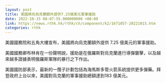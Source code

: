```yaml
---
layout: post
title: 美國將向烏克蘭額外提供7.25億美元軍事援助
date: 2022-10-15 08:07:55.000000000 +08:00
link: https://news.rthk.hk/rthk/ch/component/k2/1671057-20221015.htm
categories: rthk
---
```


美國國務院和五角大樓宣布，美國將向烏克蘭額外提供 7.25 億美元的軍事援助。

美國國務卿布林肯在一份聲明說，援助是在俄羅斯對烏克蘭進行導彈襲擊，以及越來越多證據表明俄羅斯軍隊的暴行之下作出。

美國國防部表示，最新的一攬子計劃包括為海馬斯多管火箭系統提供更多彈藥。拜登政府上台以來，美國對烏克蘭的軍事援助總額達到183 億美元。
